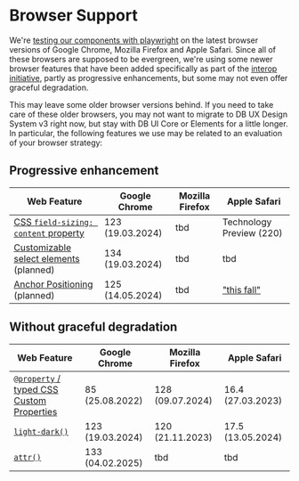 # Browser Support

We're [testing our components with playwright](../../foundations/test-table) on the latest browser versions of Google Chrome, Mozilla Firefox and Apple Safari. Since all of these browsers are supposed to be evergreen, we're using some newer browser features that have been added specifically as part of the [interop initiative](https://web.dev/blog/interop-2025), partly as progressive enhancements, but some may not even offer graceful degradation.

This may leave some older browser versions behind. If you need to take care of these older browsers, you may not want to migrate to DB UX Design System v3 right now, but stay with DB UI Core or Elements for a little longer. In particular, the following features we use may be related to an evaluation of your browser strategy:

## Progressive enhancement

| Web Feature                                                                                         | Google Chrome    | Mozilla Firefox | Apple Safari                                                                                                         |
| --------------------------------------------------------------------------------------------------- | ---------------- | --------------- | -------------------------------------------------------------------------------------------------------------------- |
| [CSS `field-sizing: content` property](https://caniuse.com/mdn-css_properties_field-sizing_content) | 123 (19.03.2024) | tbd             | Technology Preview (220)                                                                                             |
| [Customizable select elements](https://caniuse.com/selectlist) (planned)                            | 134 (19.03.2024) | tbd             | tbd                                                                                                                  |
| [Anchor Positioning](https://caniuse.com/css-anchor-positioning) (planned)                          | 125 (14.05.2024) | tbd             | ["this fall"](https://webkit.org/blog/16993/news-from-wwdc25-web-technology-coming-this-fall-in-safari-26-beta/#css) |

## Without graceful degradation

| Web Feature                                                                                             | Google Chrome    | Mozilla Firefox  | Apple Safari      |
| ------------------------------------------------------------------------------------------------------- | ---------------- | ---------------- | ----------------- |
| [`@property` / typed CSS Custom Properties](https://developer.mozilla.org/en-US/docs/Web/CSS/@property) | 85 (25.08.2022)  | 128 (09.07.2024) | 16.4 (27.03.2023) |
| [`light-dark()`](https://developer.mozilla.org/en-US/docs/Web/CSS/color_value/light-dark)               | 123 (19.03.2024) | 120 (21.11.2023) | 17.5 (13.05.2024) |
| [`attr()`](https://developer.mozilla.org/en-US/docs/Web/CSS/attr)               | 133 (04.02.2025) | tbd | tbd |
